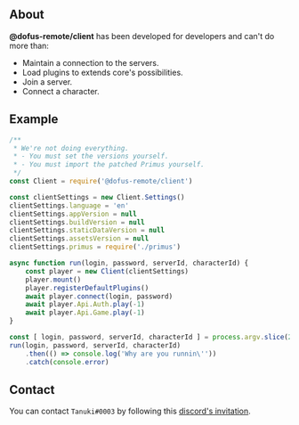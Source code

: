 ## About
**@dofus-remote/client** has been developed for developers and can't do more than:
- Maintain a connection to the servers.
- Load plugins to extends core's possibilities.
- Join a server.
- Connect a character.

## Example
```js
/**
 * We're not doing everything.
 * - You must set the versions yourself.
 * - You must import the patched Primus yourself.
 */
const Client = require('@dofus-remote/client')

const clientSettings = new Client.Settings()
clientSettings.language = 'en'
clientSettings.appVersion = null
clientSettings.buildVersion = null
clientSettings.staticDataVersion = null
clientSettings.assetsVersion = null
clientSettings.primus = require('./primus')

async function run(login, password, serverId, characterId) {
    const player = new Client(clientSettings)
    player.mount()
    player.registerDefaultPlugins()
    await player.connect(login, password)
    await player.Api.Auth.play(-1)
    await player.Api.Game.play(-1)
}

const [ login, password, serverId, characterId ] = process.argv.slice(2, 6)
run(login, password, serverId, characterId)
    .then(() => console.log('Why are you runnin\''))
    .catch(console.error)
```

## Contact
You can contact `Tanuki#0003` by following this [discord's invitation](https://discord.gg/Ctg86d4).
